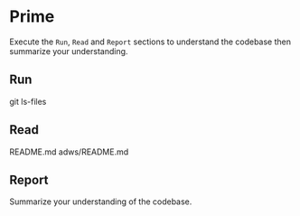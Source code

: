 # Prime
Execute the `Run`, `Read` and `Report` sections to understand the codebase then summarize your understanding.

## Run
git ls-files

## Read
README.md
adws/README.md

## Report
Summarize your understanding of the codebase.